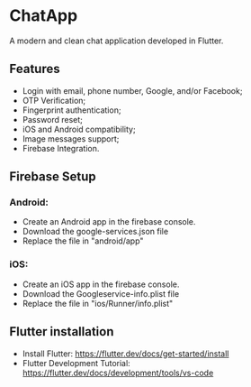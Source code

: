 # ChatApp

A modern  and clean chat application developed in Flutter.

## Features

- Login with email, phone number, Google, and/or Facebook;
- OTP Verification;
- Fingerprint authentication;
- Password reset;
- iOS and Android compatibility;
- Image messages support;
- Firebase Integration.

## Firebase Setup

### Android:
- Create an Android app in the firebase console.
- Download the google-services.json file
- Replace the file in "android/app"
### iOS:

- Create an iOS app in the firebase console.
- Download the Googleservice-info.plist file
- Replace the file in "ios/Runner/info.plist"

## Flutter installation

- Install Flutter: https://flutter.dev/docs/get-started/install
- Flutter Development Tutorial: https://flutter.dev/docs/development/tools/vs-code
